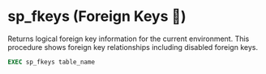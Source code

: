 # sp_fkeys (Foreign Keys 🔑)

Returns logical foreign key information for the current environment. This procedure shows foreign key relationships including disabled foreign keys.

```sql
EXEC sp_fkeys table_name
```